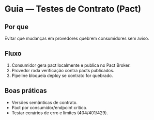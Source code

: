 # Guia — Testes de Contrato (Pact)

## Por que
Evitar que mudanças em provedores quebrem consumidores sem aviso.

## Fluxo
1. Consumidor gera pact localmente e publica no Pact Broker.
2. Provedor roda verificação contra pacts publicados.
3. Pipeline bloqueia deploy se contrato for quebrado.

## Boas práticas
- Versões semânticas de contrato.
- Pact por consumidor/endpoint crítico.
- Testar cenários de erro e limites (404/401/429).
